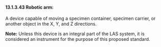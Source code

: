 #### 13.1.3.43 Robotic arm: 

A device capable of moving a specimen container, specimen carrier, or another object in the X, Y, and Z directions.

**Note:** Unless this device is an integral part of the LAS system, it is considered an instrument for the purpose of this proposed standard.
